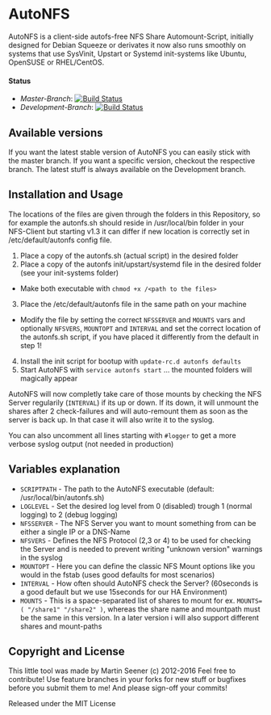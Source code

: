 # AutoNFS

AutoNFS is a client-side autofs-free NFS Share Automount-Script, initially designed for Debian Squeeze or derivates it now also runs smoothly on systems that use SysVinit, Upstart or Systemd init-systems like Ubuntu, OpenSUSE or RHEL/CentOS.

#### Status
- *Master-Branch*: [![Build Status](https://travis-ci.org/Barzahlen/autonfs.svg?branch=master)](https://travis-ci.org/Barzahlen/autonfs)
- *Development-Branch*: [![Build Status](https://travis-ci.org/Barzahlen/autonfs.svg?branch=development)](https://travis-ci.org/Barzahlen/autonfs)

## Available versions

If you want the latest stable version of AutoNFS you can easily stick with the master branch. If you want a specific version, checkout the respective branch.
The latest stuff is always available on the Development branch.

## Installation and Usage

The locations of the files are given through the folders in this Repository, so for example the autonfs.sh should reside in /usr/local/bin folder in your NFS-Client but starting v1.3 it can differ if new location is correctly set in /etc/default/autonfs config file.

1. Place a copy of the autonfs.sh (actual script) in the desired folder
2. Place a copy of the autonfs init/upstart/systemd file in the desired folder (see your init-systems folder)
  - Make both executable with `chmod +x /<path to the files>`
3. Place the /etc/default/autonfs file in the same path on your machine
  - Modify the file by setting the correct `NFSSERVER` and `MOUNTS` vars and optionally `NFSVERS`, `MOUNTOPT` and `INTERVAL` and set the correct location of the autonfs.sh script, if you have placed it differently from the default in step 1!
4. Install the init script for bootup with `update-rc.d autonfs defaults`
5. Start AutoNFS with `service autonfs start` ... the mounted folders will magically appear

AutoNFS will now completly take care of those mounts by checking the NFS Server regularily (`INTERVAL`) if its up or down. If its down, it will unmount the shares after 2 check-failures and will auto-remount them as soon as the server is back up. In that case it will also write it to the syslog.

You can also uncomment all lines starting with `#logger` to get a more verbose syslog output (not needed in production)

## Variables explanation

- `SCRIPTPATH` - The path to the AutoNFS executable (default: /usr/local/bin/autonfs.sh)
- `LOGLEVEL` - Set the desired log level from 0 (disabled) trough 1 (normal logging) to 2 (debug logging)
- `NFSSERVER` - The NFS Server you want to mount something from can be either a single IP or a DNS-Name
- `NFSVERS` - Defines the NFS Protocol (2,3 or 4) to be used for checking the Server and is needed to prevent writing "unknown version" warnings in the syslog
- `MOUNTOPT` - Here you can define the classic NFS Mount options like you would in the fstab (uses good defaults for most scenarios)
- `INTERVAL` - How often should AutoNFS check the Server? (60seconds is a good default but we use 15seconds for our HA Environment)
- `MOUNTS` - This is a space-separated list of shares to mount for ex. `MOUNTS=( "/share1" "/share2" )`, whereas the share name and mountpath must be the same in this version. In a later version i will also support different shares and mount-paths

## Copyright and License

This little tool was made by Martin Seener (c) 2012-2016
Feel free to contribute! Use feature branches in your forks for new stuff or bugfixes before you submit them to me! And please sign-off your commits!

Released under the MIT License
